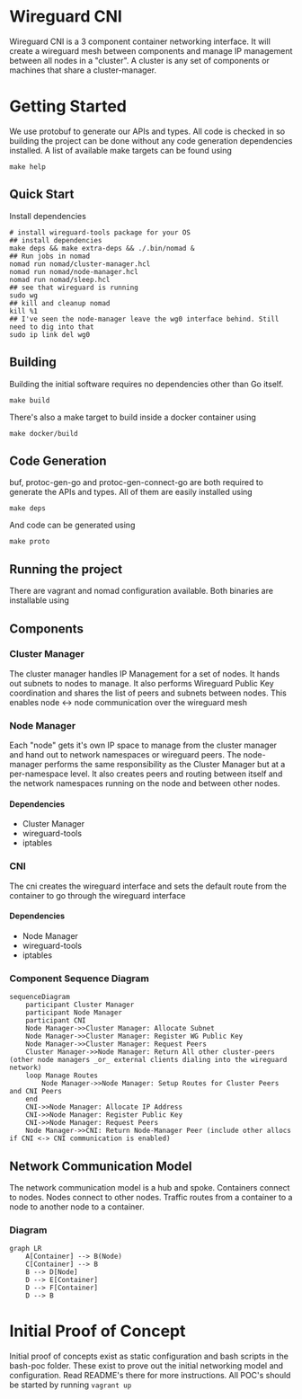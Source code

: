 # Wireguard CNI

Wireguard CNI is a 3 component container networking interface. It will create a wireguard mesh between components and manage IP management between all nodes in a "cluster". A cluster is any set of components or machines that share a cluster-manager.

# Getting Started
We use protobuf to generate our APIs and types. All code is checked in so building the project can be done without any code generation dependencies installed. A list of available make targets can be found using
```
make help
```

## Quick Start

Install dependencies
```
# install wireguard-tools package for your OS
## install dependencies
make deps && make extra-deps && ./.bin/nomad &
## Run jobs in nomad
nomad run nomad/cluster-manager.hcl
nomad run nomad/node-manager.hcl
nomad run nomad/sleep.hcl
## see that wireguard is running
sudo wg
## kill and cleanup nomad
kill %1
## I've seen the node-manager leave the wg0 interface behind. Still need to dig into that
sudo ip link del wg0
```

## Building

Building the initial software requires no dependencies other than Go itself.
```
make build
```

There's also a make target to build inside a docker container using
```
make docker/build
```

## Code Generation
buf, protoc-gen-go and protoc-gen-connect-go are both required to generate the APIs and types. All of them are easily installed using
```
make deps
```

And code can be generated using
```
make proto
```

## Running the project
There are vagrant and nomad configuration available. Both binaries are installable using

## Components

### Cluster Manager
The cluster manager handles IP Management for a set of nodes. It hands out subnets to nodes to manage. It also performs Wireguard Public Key coordination and shares the list of peers and subnets between nodes. This enables node <-> node communication over the wireguard mesh

### Node Manager
Each "node" gets it's own IP space to manage from the cluster manager and hand out to network namespaces or wireguard peers. The node-manager performs the same responsibility as the Cluster Manager but at a per-namespace level. It also creates peers and routing between itself and the network namespaces running on the node and between other nodes.

#### Dependencies
* Cluster Manager
* wireguard-tools
* iptables

### CNI
The cni creates the wireguard interface and sets the default route from the container to go through the wireguard interface

#### Dependencies
* Node Manager
* wireguard-tools
* iptables

### Component Sequence Diagram

```mermaid
sequenceDiagram
    participant Cluster Manager
    participant Node Manager
    participant CNI
    Node Manager->>Cluster Manager: Allocate Subnet
    Node Manager->>Cluster Manager: Register WG Public Key
    Node Manager->>Cluster Manager: Request Peers
    Cluster Manager->>Node Manager: Return All other cluster-peers (other node managers _or_ external clients dialing into the wireguard network)
    loop Manage Routes
        Node Manager->>Node Manager: Setup Routes for Cluster Peers and CNI Peers
    end
    CNI->>Node Manager: Allocate IP Address
    CNI->>Node Manager: Register Public Key
    CNI->>Node Manager: Request Peers
    Node Manager->>CNI: Return Node-Manager Peer (include other allocs if CNI <-> CNI communication is enabled)
```
## Network Communication Model

The network communication model is a hub and spoke. Containers connect to nodes. Nodes connect to other nodes. Traffic routes from a container to a node to another node to a container.

### Diagram
```mermaid
graph LR
    A[Container] --> B(Node)
    C[Container] --> B
    B --> D[Node]
    D --> E[Container]
    D --> F[Container]
    D --> B
```

# Initial Proof of Concept

Initial proof of concepts exist as static configuration and bash scripts in the bash-poc folder. These exist to prove out the initial networking model and configuration. Read README's there for more instructions. All POC's should be started
by running `vagrant up`
